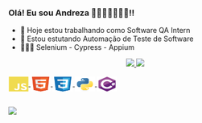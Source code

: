 ### Olá! Eu sou Andreza 👩🏾👩🏾‍💻👋🏾!!

- 🔭 Hoje  estou trabalhando como Software QA Intern
- 🌱 Estou estutando Automação de Teste de Software 
- 👩🏾‍💻 Selenium - Cypress - Appium 



<div align="center">
  <a href="https://github.com/AndrezzaDias">
  <img height="180em" src="https://github-readme-stats.vercel.app/api?username=AndrezzaDias&show_icons=true&theme=dracula&include_all_commits=true&count_private=true"/>
  <img height="180em" src="https://github-readme-stats.vercel.app/api/top-langs/?username=AndrezzaDias&layout=compact&langs_count=7&theme=dracula"/>
</div>
 </div>
<div style="display: inline_block"><br>
    <img align="center" alt="And-Js" height="30" width="40" src="https://raw.githubusercontent.com/devicons/devicon/master/icons/javascript/javascript-plain.svg">
  <img align="center" alt="And-HTML" height="30" width="40" src="https://raw.githubusercontent.com/devicons/devicon/master/icons/html5/html5-original.svg">
  <img align="center" alt="And-CSS" height="30" width="40" src="https://raw.githubusercontent.com/devicons/devicon/master/icons/css3/css3-original.svg">
  <img align="center" alt="And-Python" height="30" width="40" src="https://raw.githubusercontent.com/devicons/devicon/master/icons/python/python-original.svg">
  <img align="center" alt="And-Csharp" height="30" width="40" src="https://raw.githubusercontent.com/devicons/devicon/master/icons/csharp/csharp-original.svg">

</div>

##
<div>
<a href="https://www.linkedin.com/in/andreza-dias-3186a3146/"><img src="https://img.shields.io/badge/-LinkedIn-%230077B5?style=for-the-badge&logo=linkedin&logoColor=white" target="_blank"></a> 
 
</div>

